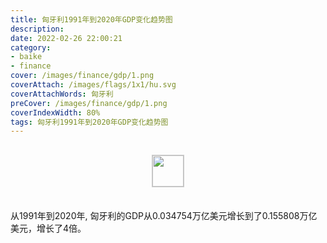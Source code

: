 ```yaml
---
title: 匈牙利1991年到2020年GDP变化趋势图
description: 
date: 2022-02-26 22:00:21
category:
- baike
- finance
cover: /images/finance/gdp/1.png
coverAttach: /images/flags/1x1/hu.svg
coverAttachWords: 匈牙利
preCover: /images/finance/gdp/1.png
coverIndexWidth: 80%
tags: 匈牙利1991年到2020年GDP变化趋势图
---
```




<script src="/assets/js/charts/chart.js"></script>

<div style="text-align: center; margin: 30px 0; ">
    <img src="/images/flags/1x1/hu.svg" style="width: 50px; border: 1px solid #cccccc; ">
</div>

<div style="width: 98%; margin: 0 0 35px 0; ">
    <canvas id="myChart"></canvas>
</div>

<div>
<p class="paragraph">从1991年到2020年, 匈牙利的GDP从0.034754万亿美元增长到了0.155808万亿美元，增长了4倍。</p>
</div>

<script>

    const dataGdp = {
        labels: [1991, 1992, 1993, 1994, 1995, 1996, 1997, 1998, 1999, 2000, 2001, 2002, 2003, 2004, 2005, 2006, 2007, 2008, 2009, 2010, 2011, 2012, 2013, 2014, 2015, 2016, 2017, 2018, 2019, 2020],
        datasets: [{
            label: '(万亿美元)  •  即刻编程  •  cn.hongkezhang.com',
            backgroundColor: 'rgb(0 0 128)',
            borderColor: 'rgb(0 0 128)',
            data: [0.034754, 0.038731, 0.040125, 0.043167, 0.046426, 0.046659, 0.047297, 0.048707, 0.049073, 0.047218, 0.053750, 0.067609, 0.085302, 0.104141, 0.113237, 0.115751, 0.140228, 0.158374, 0.131114, 0.132231, 0.142000, 0.128857, 0.135733, 0.141079, 0.125210, 0.128636, 0.143136, 0.160587, 0.163526, 0.155808],
            barPercentage: 0.3
        }]
    };

    const config = {
        type: 'line',
        data: dataGdp,
        options: {
            series: [
                {
                    barWidth: '20%'
                }
            ]
        }
    };

    const myChart = new Chart(
        document.getElementById('myChart'),
        config
    );
</script>
